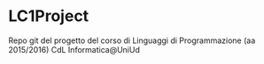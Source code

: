 # LC1Project
Repo git del progetto del corso di Linguaggi di Programmazione (aa 2015/2016) CdL Informatica@UniUd
